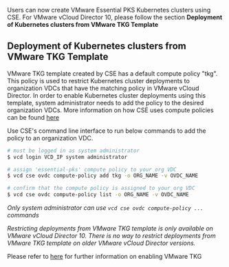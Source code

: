 
Users can now create VMware Essential PKS Kubernetes clusters using CSE. For VMware vCloud Director 10, please follow the section **Deployment of Kubernetes clusters from VMware TKG Template**


## Deployment of Kubernetes clusters from VMware TKG Template

VMware TKG template created by CSE has a default compute policy "tkg". This policy is used to restrict Kubernetes cluster deployments to organization VDCs that have the matching policy in VMware vCloud Director. In order to enable Kubernetes cluster deployments using this template, system administrator needs to add the policy to the desired organization VDCs. More information on how CSE uses compute policies can be found [here](TODO)

Use CSE's command line interface to run below commands to add the policy to an organization VDC.

```bash
# must be logged in as system administrator
$ vcd login VCD_IP system administrator

# assign 'essential-pks' compute policy to your org VDC
$ vcd cse ovdc compute-policy add tkg -o ORG_NAME -v OVDC_NAME

# confirm that the compute policy is assigned to your org VDC
$ vcd cse ovdc compute-policy list -o ORG_NAME -v OVDC_NAME
```

*Only system administrator can use `vcd cse ovdc compute-policy ...` commands*

*Restricting deployments from VMware TKG template is only available on VMware vCloud Director 10. There is no way to restrict deployments from VMware TKG template on older VMware vCloud Director versions.*

Please refer to [here](TODO) for further information on enabling VMware TKG

